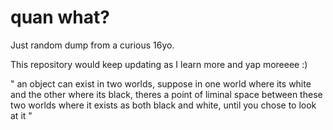 # quan what?
Just random dump from a curious 16yo. 

This repository would keep updating as I learn more and yap moreeee :)


" an object can exist in two worlds, suppose in one world where its white and the other where its black, theres a point of liminal space between these two worlds where it exists as both black and white, until you chose to look at it " 
